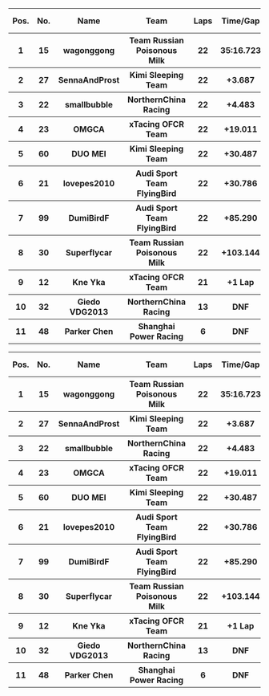 <table style="width:100%">
	<tr>
		<th>Pos.</th>
		<th>No.</th>
		<th>Name</th>
		<th>Team</th>
		<th>Laps</th>
		<th>Time/Gap</th>
		<th>Personal Best</th>
		<th>Position Diff</th>
	</tr>
	<tr>
		<th>1</th>
		<th>15</th>
		<th>wagonggong</th>
		<th>Team Russian Poisonous Milk</th>
		<th>22</th>
		<th>35:16.723</th>
		<th>1:33.886</th>
		<th>0</th>
	</tr>
	<tr>
		<th>2</th>
		<th>27</th>
		<th>SennaAndProst</th>
		<th>Kimi Sleeping Team</th>
		<th>22</th>
		<th>+3.687</th>
		<th>1:34.208</th>
		<th>+5</th>
	</tr>
	<tr>
		<th>3</th>
		<th>22</th>
		<th>smallbubble</th>
		<th>NorthernChina Racing</th>
		<th>22</th>
		<th>+4.483</th>
		<th>1:34.527</th>
		<th>+1</th>
	</tr>
	<tr>
		<th>4</th>
		<th>23</th>
		<th>OMGCA</th>
		<th>xTacing OFCR Team</th>
		<th>22</th>
		<th>+19.011</th>
		<th>1:34.605</th>
		<th>+1</th>
	</tr>
	<tr>
		<th>5</th>
		<th>60</th>
		<th>DUO MEI</th>
		<th>Kimi Sleeping Team</th>
		<th>22</th>
		<th>+30.487</th>
		<th>1:35.223</th>
		<th>+1</th>
	</tr>
	<tr>
		<th>6</th>
		<th>21</th>
		<th>lovepes2010</th>
		<th>Audi Sport Team FlyingBird</th>
		<th>22</th>
		<th>+30.786</th>
		<th>1:33.857</th>
		<th>-4</th>
	</tr>
	<tr>
		<th>7</th>
		<th>99</th>
		<th>DumiBirdF</th>
		<th>Audi Sport Team FlyingBird</th>
		<th>22</th>
		<th>+85.290</th>
		<th>1:36.025</th>
		<th>-4</th>
	</tr>
	<tr>
		<th>8</th>
		<th>30</th>
		<th>Superflycar</th>
		<th>Team Russian Poisonous Milk</th>
		<th>22</th>
		<th>+103.144</th>
		<th>1:35.679</th>
		<th>+3</th>
	</tr>
	<tr>
		<th>9</th>
		<th>12</th>
		<th>Kne Yka</th>
		<th>xTacing OFCR Team</th>
		<th>21</th>
		<th>+1 Lap</th>
		<th>1:36.222</th>
		<th>+1</th>
	</tr>
	<tr>
		<th>10</th>
		<th>32</th>
		<th>Giedo VDG2013</th>
		<th>NorthernChina Racing</th>
		<th>13</th>
		<th>DNF</th>
		<th>1:35.200</th>
		<th>-2</th>
	</tr>
	<tr>
		<th>11</th>
		<th>48</th>
		<th>Parker Chen</th>
		<th>Shanghai Power Racing</th>
		<th>6</th>
		<th>DNF</th>
		<th>1:38.317</th>
		<th>-2</th>
	</tr>
</table><table style="width:100%">
	<tr>
		<th>Pos.</th>
		<th>No.</th>
		<th>Name</th>
		<th>Team</th>
		<th>Laps</th>
		<th>Time/Gap</th>
		<th>Personal Best</th>
		<th>Position Diff</th>
	</tr>
	<tr>
		<th>1</th>
		<th>15</th>
		<th>wagonggong</th>
		<th>Team Russian Poisonous Milk</th>
		<th>22</th>
		<th>35:16.723</th>
		<th>1:33.886</th>
		<th>0</th>
	</tr>
	<tr>
		<th>2</th>
		<th>27</th>
		<th>SennaAndProst</th>
		<th>Kimi Sleeping Team</th>
		<th>22</th>
		<th>+3.687</th>
		<th>1:34.208</th>
		<th>+5</th>
	</tr>
	<tr>
		<th>3</th>
		<th>22</th>
		<th>smallbubble</th>
		<th>NorthernChina Racing</th>
		<th>22</th>
		<th>+4.483</th>
		<th>1:34.527</th>
		<th>+1</th>
	</tr>
	<tr>
		<th>4</th>
		<th>23</th>
		<th>OMGCA</th>
		<th>xTacing OFCR Team</th>
		<th>22</th>
		<th>+19.011</th>
		<th>1:34.605</th>
		<th>+1</th>
	</tr>
	<tr>
		<th>5</th>
		<th>60</th>
		<th>DUO MEI</th>
		<th>Kimi Sleeping Team</th>
		<th>22</th>
		<th>+30.487</th>
		<th>1:35.223</th>
		<th>+1</th>
	</tr>
	<tr>
		<th>6</th>
		<th>21</th>
		<th>lovepes2010</th>
		<th>Audi Sport Team FlyingBird</th>
		<th>22</th>
		<th>+30.786</th>
		<th>1:33.857</th>
		<th>-4</th>
	</tr>
	<tr>
		<th>7</th>
		<th>99</th>
		<th>DumiBirdF</th>
		<th>Audi Sport Team FlyingBird</th>
		<th>22</th>
		<th>+85.290</th>
		<th>1:36.025</th>
		<th>-4</th>
	</tr>
	<tr>
		<th>8</th>
		<th>30</th>
		<th>Superflycar</th>
		<th>Team Russian Poisonous Milk</th>
		<th>22</th>
		<th>+103.144</th>
		<th>1:35.679</th>
		<th>+3</th>
	</tr>
	<tr>
		<th>9</th>
		<th>12</th>
		<th>Kne Yka</th>
		<th>xTacing OFCR Team</th>
		<th>21</th>
		<th>+1 Lap</th>
		<th>1:36.222</th>
		<th>+1</th>
	</tr>
	<tr>
		<th>10</th>
		<th>32</th>
		<th>Giedo VDG2013</th>
		<th>NorthernChina Racing</th>
		<th>13</th>
		<th>DNF</th>
		<th>1:35.200</th>
		<th>-2</th>
	</tr>
	<tr>
		<th>11</th>
		<th>48</th>
		<th>Parker Chen</th>
		<th>Shanghai Power Racing</th>
		<th>6</th>
		<th>DNF</th>
		<th>1:38.317</th>
		<th>-2</th>
	</tr>
</table>